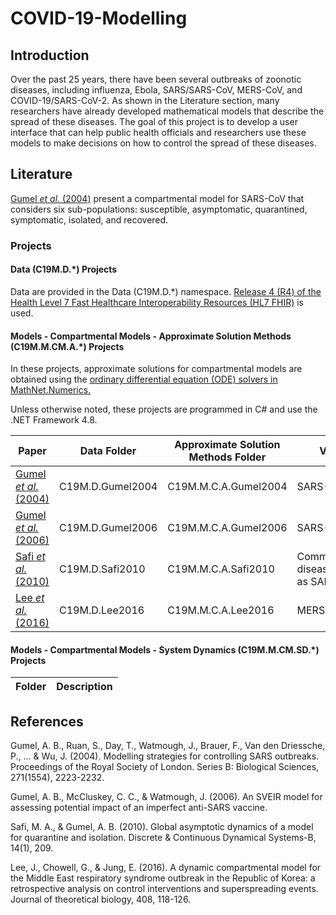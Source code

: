 # COVID-19-Modelling

## Introduction

Over the past 25 years, there have been several outbreaks of zoonotic diseases, including influenza, Ebola, SARS/SARS-CoV, MERS-CoV, and COVID-19/SARS-CoV-2. 
As shown in the Literature section, many researchers have already developed mathematical models that describe the spread of these diseases.
The goal of this project is to develop a user interface that can help public health officials and researchers use these models to make decisions on how to control the spread of these diseases.

## Literature

[Gumel *et al.* (2004)](https://royalsocietypublishing.org/doi/10.1098/rspb.2004.2800) present a compartmental model for SARS-CoV that considers six sub-populations: susceptible, asymptomatic, quarantined, symptomatic, isolated, and recovered.

### Projects

#### Data (C19M.D.*) Projects

Data are provided in the Data (C19M.D.*) namespace. [Release 4 (R4) of the Health Level 7 Fast Healthcare Interoperability Resources (HL7 FHIR)](https://hl7.org/fhir/R4/index.html) is used.

#### Models - Compartmental Models - Approximate Solution Methods (C19M.M.CM.A.*) Projects

In these projects, approximate solutions for compartmental models are obtained using the [ordinary differential equation (ODE) solvers in MathNet.Numerics.](https://numerics.mathdotnet.com/api/MathNet.Numerics.OdeSolvers/) 

Unless otherwise noted, these projects are programmed in C# and use the .NET Framework 4.8.

Paper                                                                                    | Data Folder      | Approximate Solution Methods Folder | Virus
------------ | ------------- | ------------- | ------------- 
[Gumel *et al.* (2004)](https://royalsocietypublishing.org/doi/10.1098/rspb.2004.2800)   | C19M.D.Gumel2004 | C19M.M.C.A.Gumel2004                | SARS-CoV
[Gumel *et al.* (2006)](https://www.aimspress.com/article/10.3934/mbe.2006.3.485)        | C19M.D.Gumel2006 | C19M.M.C.A.Gumel2006                | SARS-CoV
[Safi *et al.* (2010)](http://www.aimsciences.org/article/doi/10.3934/dcdsb.2010.14.209) | C19M.D.Safi2010  | C19M.M.C.A.Safi2010                 | Communicable disease, such as SARS-CoV
[Lee *et al.* (2016)](https://www.ncbi.nlm.nih.gov/pmc/articles/PMC7094115/)             | C19M.D.Lee2016   | C19M.M.C.A.Lee2016                  | MERS-CoV 

#### Models - Compartmental Models - System Dynamics (C19M.M.CM.SD.*) Projects
Folder | Description
------------ | ------------

## References

Gumel, A. B., Ruan, S., Day, T., Watmough, J., Brauer, F., Van den Driessche, P., ... & Wu, J. (2004). Modelling strategies for controlling SARS outbreaks. Proceedings of the Royal Society of London. Series B: Biological Sciences, 271(1554), 2223-2232.

Gumel, A. B., McCluskey, C. C., & Watmough, J. (2006). An SVEIR model for assessing potential impact of an imperfect anti-SARS vaccine.

Safi, M. A., & Gumel, A. B. (2010). Global asymptotic dynamics of a model for quarantine and isolation. Discrete & Continuous Dynamical Systems-B, 14(1), 209.

Lee, J., Chowell, G., & Jung, E. (2016). A dynamic compartmental model for the Middle East respiratory syndrome outbreak in the Republic of Korea: a retrospective analysis on control interventions and superspreading events. Journal of theoretical biology, 408, 118-126.